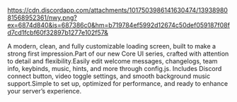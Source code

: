 https://cdn.discordapp.com/attachments/1017503986141630474/1393898081568952361/nwy.png?ex=6874d840&is=687386c0&hm=b719784ef5992d12674c50def059187f08fd7cd1fcbf60f32897b1277e102f57&

A modern, clean, and fully customizable loading screen, built to make a strong first impression.Part of our new Core UI series, crafted with attention to detail and flexibility.Easily edit welcome messages, changelogs, team info, keybinds, music, hints, and more through config.js.
Includes Discord connect button, video toggle settings, and smooth background music support.Simple to set up, optimized for performance, and ready to enhance your server’s experience.
